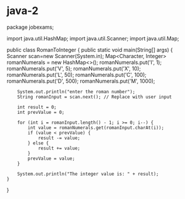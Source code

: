 # java-2
package jobexams;

import java.util.HashMap;
import java.util.Scanner;
import java.util.Map;

public class RomanToInteger {
    public static void main(String[] args) {
    	Scanner scan=new Scanner(System.in);
        Map<Character, Integer> romanNumerals = new HashMap<>();
        romanNumerals.put('I', 1);
        romanNumerals.put('V', 5);
        romanNumerals.put('X', 10);
        romanNumerals.put('L', 50);
        romanNumerals.put('C', 100);
        romanNumerals.put('D', 500);
        romanNumerals.put('M', 1000);
        
        System.out.println("enter the roman number");
        String romanInput = scan.next(); // Replace with user input

        int result = 0;
        int prevValue = 0;

        for (int i = romanInput.length() - 1; i >= 0; i--) {
            int value = romanNumerals.get(romanInput.charAt(i));
            if (value < prevValue) {
                result -= value;
            } else {
                result += value;
            }
            prevValue = value;
        }

        System.out.println("The integer value is: " + result);
    }
}

